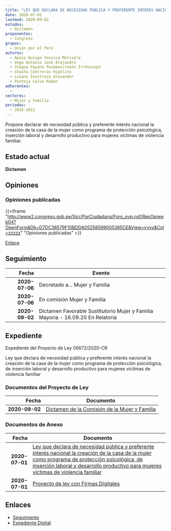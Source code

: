 ```yaml
---
title: "LEY QUE DECLARA DE NECESIDAD PÚBLICA Y PREFERENTE INTERÉS NACIONAL LA CREACIÓN DE LA CASA DE LA MUJER COMO PROGRAMA DE PROTECCIÓN PSICOLÓGICA, DE INSERCIÓN LABORAL Y DESARROLLO PRODUCTIVO PARA MUJERES VÍCTIMAS DE VIOLENCIA FAMILIAR"
date: 2020-07-01
lastmod: 2020-09-02
estados: 
  - Dictamen
proponentes: 
  - Congreso
grupos: 
  - Unión por el Perú
autores: 
  - Apaza Quispe Yessica Marisela
  - Vega Antonio José Alejandro
  - Chagua Payano Posemoscrowte Irrhoscopt
  - Chaiña Contreras Hipólito
  - Lozano Inostroza Alexander
  - Pantoja Calvo Ruben
adherentes: 
  - 
sectores: 
  - Mujer y Familia
periodos: 
  - 2016-2021
---
```


Propone declarar de necesidad pública y preferente interés nacional la creación de la casa de la mujer como programa de protección psicológica, inserción laboral y desarrollo productivo para mujeres víctimas de violencia familiar.


## Estado actual

**Dictamen**

## Opiniones

### Opiniones publicadas

{{<iframe "http://www2.congreso.gob.pe/Sicr/ParCiudadana/Foro_pvp.nsf/RepOpiweb04?OpenForm&Db=D7DC38579F10BDDA05258599005385CE&View=yyyy&Col=zzzzz" "Opiniones publicadas" >}}

[Enlace](http://www2.congreso.gob.pe/Sicr/ParCiudadana/Foro_pvp.nsf/RepOpiweb04?OpenForm&Db=D7DC38579F10BDDA05258599005385CE&View=yyyy&Col=zzzzz)

## Seguimiento

| Fecha | Evento |
|------:|--------|
| **2020-07-06** | Decretado a... Mujer y Familia|
| **2020-07-06** | En comisión Mujer y Familia|
| **2020-09-02** | Dictamen Favorable Sustitutorio Mujer y Familia Mayoria - 16.09.20 En Relatoría|


## Expediente

Expediente del Proyecto de Ley 05672/2020-CR

Ley que declara de necesidad pública y preferente interés nacional la creación de la casa de la mujer como programa de protección psicológica, de inserción laboral y desarrollo productivo para mujeres víctimas de violencia familiar


### Documentos del Proyecto de Ley

| Fecha | Documento |
|------:|--------|
| **2020-09-02** | [Dictamen de la Comisión de la Mujer y Familia](http://www.leyes.congreso.gob.pe/Documentos/2016_2021/Dictamenes/Proyectos_de_Ley/05672DC16MAY-20200902.pdf) |

### Documentos de Anexo

| Fecha | Documento |
|------:|--------|
| **2020-07-01** | [Ley que declara de necesidad pública y preferente interés nacional la creación de la casa de la mujer como programa de protección psicológica, de inserción laboral y desarrollo productivo para mujeres víctimas de violencia familiar](http://www.leyes.congreso.gob.pe/Documentos/2016_2021/Proyectos_de_Ley_y_de_Resoluciones_Legislativas/PL05672-20200701.pdf) |
| **2020-07-01** | [Proyecto de ley con Firmas Digitales](http://www.leyes.congreso.gob.pe/Documentos/2016_2021/Proyectos_de_Ley_y_de_Resoluciones_Legislativas/Proyectos_Firmas_digitales/PL05672.pdf) |

## Enlaces 

- [Seguimiento](http://www2.congreso.gob.pe/Sicr/TraDocEstProc/CLProLey2016.nsf/f7fff46988ca05b1052578e100829cc7/c396fa560171d54b052585990006c37d?OpenDocument)
- [Expediente Digital](http://www2.congreso.gob.pe/Sicr/TraDocEstProc/CLProLey2016.nsf/f7fff46988ca05b1052578e100829cc7/c396fa560171d54b052585990006c37d?OpenDocument&Click=05257FB7005EB655.eb71d0cf91d8294e05256cdf006b5706/$Body/0.1C6C)
